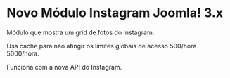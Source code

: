 Novo Módulo Instagram Joomla! 3.x
=======

Módulo que mostra um grid de fotos do Instagram.

Usa cache para não atingir os limites globais de acesso 500/hora 5000/hora.

Funciona com a nova API do Instagram.
